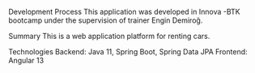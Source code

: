 Development Process
This application was developed in Innova -BTK bootcamp under the supervision of trainer Engin Demiroğ.

Summary
This is a web application platform for renting cars.

Technologies
Backend: Java 11, Spring Boot, Spring Data JPA Frontend: Angular 13
